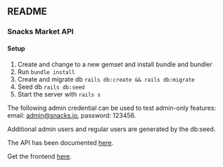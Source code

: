 ## README

### Snacks Market API 

#### Setup

1. Create and change to a new gemset and install bundle and bundler
2. Run `bundle install`
3. Create and migrate db `rails db:create && rails db:migrate`
4. Seed db `rails db:seed`
5. Start the server with `rails s`

The following admin credential can be used to test admin-only features: email: admin@snacks.io, password: 123456. 

Additional admin users and regular users are generated by the db:seed.

The API has been documented [here](doc). 

Get the frontend [here](https://github.com/mejiaro/snacks-market-frontend). 

